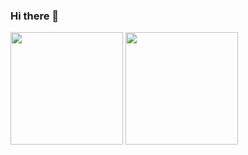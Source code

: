 ### Hi there 👋

<!--
**beckjin/beckjin** is a ✨ _special_ ✨ repository because its `README.md` (this file) appears on your GitHub profile.

Here are some ideas to get you started:

- 🔭 I’m currently working on ...
- 🌱 I’m currently learning ...
- 👯 I’m looking to collaborate on ...
- 🤔 I’m looking for help with ...
- 💬 Ask me about ...
- 📫 How to reach me: ...
- 😄 Pronouns: ...
- ⚡ Fun fact: ...
-->

<img align="top" src="https://github-readme-stats.vercel.app/api?username=beckjin&show_icons=true&theme=buefy" style="height:180px" /> <img align="top" src="https://github-readme-stats.vercel.app/api/top-langs/?username=beckjin&layout=compact&hide=javascript,html,c&langs_count=7&theme=buefy" style="height:180px" />

